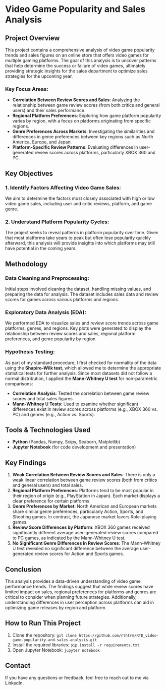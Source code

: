 # Video Game Popularity and Sales Analysis

## Project Overview
This project contains a comprehensive analysis of video game popularity trends and sales figures on an online store that offers video games for multiple gaming platforms. The goal of this analysis is to uncover patterns that help determine the success or failure of video games, ultimately providing strategic insights for the sales department to optimize sales strategies for the upcoming year.

### Key Focus Areas:
- **Correlation Between Review Scores and Sales**: Analyzing the relationship between game review scores (from both critics and general users) and their sales performance.
- **Regional Platform Preferences**: Exploring how game platform popularity varies by region, with a focus on platforms originating from specific regions.
- **Genre Preferences Across Markets**: Investigating the similarities and differences in genre preferences between key regions such as North America, Europe, and Japan.
- **Platform-Specific Review Patterns**: Evaluating differences in user-generated review scores across platforms, particularly XBOX 360 and PC.

## Key Objectives

### 1. Identify Factors Affecting Video Game Sales:
We aim to determine the factors most closely associated with high or low video game sales, including user and critic reviews, platform, and game genre.

### 2. Understand Platform Popularity Cycles:
The project seeks to reveal patterns in platform popularity over time. Given that most platforms take years to peak but often lose popularity quickly afterward, this analysis will provide insights into which platforms may still have potential in the coming years.

## Methodology

### Data Cleaning and Preprocessing:
Initial steps involved cleaning the dataset, handling missing values, and preparing the data for analysis. The dataset includes sales data and review scores for games across various platforms and regions.

### Exploratory Data Analysis (EDA):
We performed EDA to visualize sales and review score trends across game platforms, genres, and regions. Key plots were generated to display the relationship between review scores and sales, regional platform preferences, and genre popularity by region.

### Hypothesis Testing:
As part of my standard procedure, I first checked for normality of the data using the **Shapiro-Wilk test**, which allowed me to determine the appropriate statistical tests for further analysis. Since most datasets did not follow a normal distribution, I applied the **Mann-Whitney U test** for non-parametric comparisons:
- **Correlation Analysis**: Tested the correlation between game review scores and total sales figures.
- **Mann-Whitney U Tests**: Used to examine whether significant differences exist in review scores across platforms (e.g., XBOX 360 vs. PC) and genres (e.g., Action vs. Sports).

## Tools & Technologies Used

- **Python** (Pandas, Numpy, Scipy, Seaborn, Matplotlib)
- **Jupyter Notebook** (for code development and presentation)

## Key Findings

1. **Weak Correlation Between Review Scores and Sales**: There is only a weak linear correlation between game review scores (both from critics and general users) and total sales.
2. **Regional Platform Preferences**: Platforms tend to be most popular in their region of origin (e.g., PlayStation in Japan). Each market displays a clear preference for certain platforms.
3. **Genre Preferences by Market**: North American and European markets share similar genre preferences, particularly Action, Sports, and Shooting games. In contrast, the Japanese market favors Role-playing games.
4. **Review Score Differences by Platform**: XBOX 360 games received significantly different average user-generated review scores compared to PC games, as indicated by the Mann-Whitney U test.
5. **No Significant Genre Differences in Review Scores**: The Mann-Whitney U test revealed no significant difference between the average user-generated review scores for Action and Sports games.

## Conclusion

This analysis provides a data-driven understanding of video game performance trends. The findings suggest that while review scores have limited impact on sales, regional preferences for platforms and genres are critical to consider when planning future strategies. Additionally, understanding differences in user perception across platforms can aid in optimizing game releases by region and platform.

## How to Run This Project

1. Clone the repository: `git clone https://github.com/rthtrm/RTD_video-game-popularity-and-sales-analysis.git`
2. Install the required libraries: `pip install -r requirements.txt`
3. Open Jupyter Notebook: `jupyter notebook`

## Contact

If you have any questions or feedback, feel free to reach out to me via LinkedIn.

